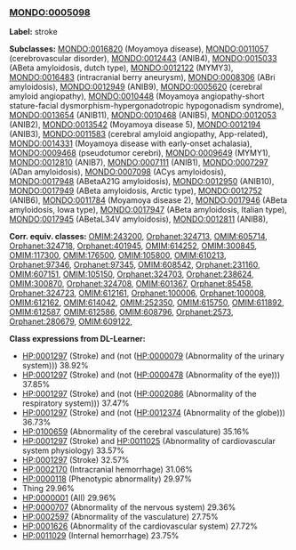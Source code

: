 
### [MONDO:0005098](http://purl.obolibrary.org/obo/MONDO_0005098)
**Label:** stroke

**Subclasses:** [MONDO:0016820](http://purl.obolibrary.org/obo/MONDO_0016820) (Moyamoya disease), [MONDO:0011057](http://purl.obolibrary.org/obo/MONDO_0011057) (cerebrovascular disorder), [MONDO:0012443](http://purl.obolibrary.org/obo/MONDO_0012443) (ANIB4), [MONDO:0015033](http://purl.obolibrary.org/obo/MONDO_0015033) (ABeta amyloidosis, dutch type), [MONDO:0012122](http://purl.obolibrary.org/obo/MONDO_0012122) (MYMY3), [MONDO:0016483](http://purl.obolibrary.org/obo/MONDO_0016483) (intracranial berry aneurysm), [MONDO:0008306](http://purl.obolibrary.org/obo/MONDO_0008306) (ABri amyloidosis), [MONDO:0012949](http://purl.obolibrary.org/obo/MONDO_0012949) (ANIB9), [MONDO:0005620](http://purl.obolibrary.org/obo/MONDO_0005620) (cerebral amyloid angiopathy), [MONDO:0010448](http://purl.obolibrary.org/obo/MONDO_0010448) (Moyamoya angiopathy-short stature-facial dysmorphism-hypergonadotropic hypogonadism syndrome), [MONDO:0013654](http://purl.obolibrary.org/obo/MONDO_0013654) (ANIB11), [MONDO:0010468](http://purl.obolibrary.org/obo/MONDO_0010468) (ANIB5), [MONDO:0012053](http://purl.obolibrary.org/obo/MONDO_0012053) (ANIB2), [MONDO:0013542](http://purl.obolibrary.org/obo/MONDO_0013542) (Moyamoya disease 5), [MONDO:0012194](http://purl.obolibrary.org/obo/MONDO_0012194) (ANIB3), [MONDO:0011583](http://purl.obolibrary.org/obo/MONDO_0011583) (cerebral amyloid angiopathy, App-related), [MONDO:0014331](http://purl.obolibrary.org/obo/MONDO_0014331) (Moyamoya disease with early-onset achalasia), [MONDO:0009468](http://purl.obolibrary.org/obo/MONDO_0009468) (pseudotumor cerebri), [MONDO:0009649](http://purl.obolibrary.org/obo/MONDO_0009649) (MYMY1), [MONDO:0012810](http://purl.obolibrary.org/obo/MONDO_0012810) (ANIB7), [MONDO:0007111](http://purl.obolibrary.org/obo/MONDO_0007111) (ANIB1), [MONDO:0007297](http://purl.obolibrary.org/obo/MONDO_0007297) (ADan amyloidosis), [MONDO:0007098](http://purl.obolibrary.org/obo/MONDO_0007098) (ACys amyloidosis), [MONDO:0017948](http://purl.obolibrary.org/obo/MONDO_0017948) (ABetaA21G amyloidosis), [MONDO:0012950](http://purl.obolibrary.org/obo/MONDO_0012950) (ANIB10), [MONDO:0017949](http://purl.obolibrary.org/obo/MONDO_0017949) (ABeta amyloidosis, Arctic type), [MONDO:0012752](http://purl.obolibrary.org/obo/MONDO_0012752) (ANIB6), [MONDO:0011784](http://purl.obolibrary.org/obo/MONDO_0011784) (Moyamoya disease 2), [MONDO:0017946](http://purl.obolibrary.org/obo/MONDO_0017946) (ABeta amyloidosis, Iowa type), [MONDO:0017947](http://purl.obolibrary.org/obo/MONDO_0017947) (ABeta amyloidosis, Italian type), [MONDO:0017945](http://purl.obolibrary.org/obo/MONDO_0017945) (ABetaL34V amyloidosis), [MONDO:0012811](http://purl.obolibrary.org/obo/MONDO_0012811) (ANIB8), 

**Corr. equiv. classes:** [OMIM:243200](http://purl.obolibrary.org/obo/OMIM_243200), [Orphanet:324713](http://www.orpha.net/ORDO/Orphanet_324713), [OMIM:605714](http://purl.obolibrary.org/obo/OMIM_605714), [Orphanet:324718](http://www.orpha.net/ORDO/Orphanet_324718), [Orphanet:401945](http://www.orpha.net/ORDO/Orphanet_401945), [OMIM:614252](http://purl.obolibrary.org/obo/OMIM_614252), [OMIM:300845](http://purl.obolibrary.org/obo/OMIM_300845), [OMIM:117300](http://purl.obolibrary.org/obo/OMIM_117300), [OMIM:176500](http://purl.obolibrary.org/obo/OMIM_176500), [OMIM:105800](http://purl.obolibrary.org/obo/OMIM_105800), [OMIM:610213](http://purl.obolibrary.org/obo/OMIM_610213), [Orphanet:97346](http://www.orpha.net/ORDO/Orphanet_97346), [Orphanet:97345](http://www.orpha.net/ORDO/Orphanet_97345), [OMIM:608542](http://purl.obolibrary.org/obo/OMIM_608542), [Orphanet:231160](http://www.orpha.net/ORDO/Orphanet_231160), [OMIM:607151](http://purl.obolibrary.org/obo/OMIM_607151), [OMIM:105150](http://purl.obolibrary.org/obo/OMIM_105150), [Orphanet:324703](http://www.orpha.net/ORDO/Orphanet_324703), [Orphanet:238624](http://www.orpha.net/ORDO/Orphanet_238624), [OMIM:300870](http://purl.obolibrary.org/obo/OMIM_300870), [Orphanet:324708](http://www.orpha.net/ORDO/Orphanet_324708), [OMIM:601367](http://purl.obolibrary.org/obo/OMIM_601367), [Orphanet:85458](http://www.orpha.net/ORDO/Orphanet_85458), [Orphanet:324723](http://www.orpha.net/ORDO/Orphanet_324723), [OMIM:612161](http://purl.obolibrary.org/obo/OMIM_612161), [Orphanet:100006](http://www.orpha.net/ORDO/Orphanet_100006), [Orphanet:100008](http://www.orpha.net/ORDO/Orphanet_100008), [OMIM:612162](http://purl.obolibrary.org/obo/OMIM_612162), [OMIM:614042](http://purl.obolibrary.org/obo/OMIM_614042), [OMIM:252350](http://purl.obolibrary.org/obo/OMIM_252350), [OMIM:615750](http://purl.obolibrary.org/obo/OMIM_615750), [OMIM:611892](http://purl.obolibrary.org/obo/OMIM_611892), [OMIM:612587](http://purl.obolibrary.org/obo/OMIM_612587), [OMIM:612586](http://purl.obolibrary.org/obo/OMIM_612586), [OMIM:608796](http://purl.obolibrary.org/obo/OMIM_608796), [Orphanet:2573](http://www.orpha.net/ORDO/Orphanet_2573), [Orphanet:280679](http://www.orpha.net/ORDO/Orphanet_280679), [OMIM:609122](http://purl.obolibrary.org/obo/OMIM_609122), 

**Class expressions from DL-Learner:**

- [HP:0001297](http://purl.obolibrary.org/obo/HP_0001297) (Stroke) and (not ([HP:0000079](http://purl.obolibrary.org/obo/HP_0000079) (Abnormality of the urinary system))) 38.92%
- [HP:0001297](http://purl.obolibrary.org/obo/HP_0001297) (Stroke) and (not ([HP:0000478](http://purl.obolibrary.org/obo/HP_0000478) (Abnormality of the eye))) 37.85%
- [HP:0001297](http://purl.obolibrary.org/obo/HP_0001297) (Stroke) and (not ([HP:0002086](http://purl.obolibrary.org/obo/HP_0002086) (Abnormality of the respiratory system))) 37.47%
- [HP:0001297](http://purl.obolibrary.org/obo/HP_0001297) (Stroke) and (not ([HP:0012374](http://purl.obolibrary.org/obo/HP_0012374) (Abnormality of the globe))) 36.73%
- [HP:0100659](http://purl.obolibrary.org/obo/HP_0100659) (Abnormality of the cerebral vasculature) 35.16%
- [HP:0001297](http://purl.obolibrary.org/obo/HP_0001297) (Stroke) and [HP:0011025](http://purl.obolibrary.org/obo/HP_0011025) (Abnormality of cardiovascular system physiology) 33.57%
- [HP:0001297](http://purl.obolibrary.org/obo/HP_0001297) (Stroke) 32.57%
- [HP:0002170](http://purl.obolibrary.org/obo/HP_0002170) (Intracranial hemorrhage) 31.06%
- [HP:0000118](http://purl.obolibrary.org/obo/HP_0000118) (Phenotypic abnormality) 29.97%
- Thing 29.96%
- [HP:0000001](http://purl.obolibrary.org/obo/HP_0000001) (All) 29.96%
- [HP:0000707](http://purl.obolibrary.org/obo/HP_0000707) (Abnormality of the nervous system) 29.36%
- [HP:0002597](http://purl.obolibrary.org/obo/HP_0002597) (Abnormality of the vasculature) 27.75%
- [HP:0001626](http://purl.obolibrary.org/obo/HP_0001626) (Abnormality of the cardiovascular system) 27.72%
- [HP:0011029](http://purl.obolibrary.org/obo/HP_0011029) (Internal hemorrhage) 23.75%


